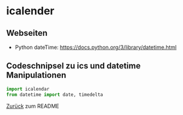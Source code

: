 # icalender 
## Webseiten
  * Python dateTime: https://docs.python.org/3/library/datetime.html
## Codeschnipsel zu ics und datetime Manipulationen

```python
import icalendar
from datetime import date, timedelta
```


[Zurück](../../README.md) zum README